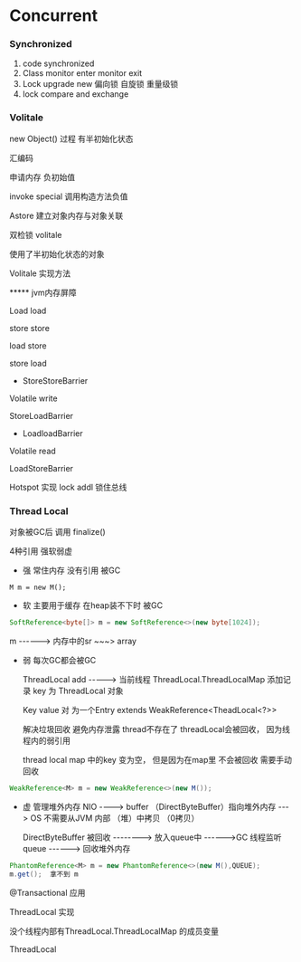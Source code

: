 # Concurrent



### Synchronized

1. code synchronized
2. Class monitor enter monitor exit
3. Lock upgrade new 偏向锁 自旋锁 重量级锁
4. lock compare and exchange



### Volitale

new Object() 过程  有半初始化状态



汇编码

申请内存 负初始值

invoke special  调用构造方法负值

Astore 建立对象内存与对象关联      





双检锁 volitale

使用了半初始化状态的对象     





Volitale 实现方法

 ***** jvm内存屏障 

Load load 

store store 

load store 

store load



* StoreStoreBarrier

Volatile write

StoreLoadBarrier



* LoadloadBarrier 

Volatile read

LoadStoreBarrier



Hotspot 实现 lock addl  锁住总线



### Thread Local



对象被GC后 调用 finalize()

4种引用 强软弱虚

* 强  常住内存 没有引用 被GC

```
M m = new M();
```

* 软  主要用于缓存 在heap装不下时 被GC

```java
SoftReference<byte[]> m = new SoftReference<>(new byte[1024]);
```

   m  ------> 内存中的sr ~~~>  array

* 弱  每次GC都会被GC    

  ThreadLocal add -----> 当前线程 ThreadLocal.ThreadLocalMap 添加记录 key 为  ThreadLocal 对象

  Key value 对  为一个Entry extends WeakReference<TheadLocal<?>>

  解决垃圾回收 避免内存泄露 thread不存在了  threadLocal会被回收， 因为线程内的弱引用

  thread local map 中的key 变为空， 但是因为在map里 不会被回收 需要手动回收

```java
WeakReference<M> m = new WeakReference<>(new M());
```

* 虚  管理堆外内存  NIO ---->   buffer （DirectByteBuffer）指向堆外内存  ---> OS  不需要从JVM 内部 （堆）中拷贝 （0拷贝）

  DirectByteBuffer  被回收   -------->  放入queue中 ------>GC 线程监听queue ------> 回收堆外内存

```java
PhantomReference<M> m = new PhantomReference<>(new M(),QUEUE);
m.get();  拿不到 m  
```





@Transactional  应用





ThreadLocal 实现

没个线程内部有ThreadLocal.ThreadLocalMap 的成员变量

ThreadLocal 

 

